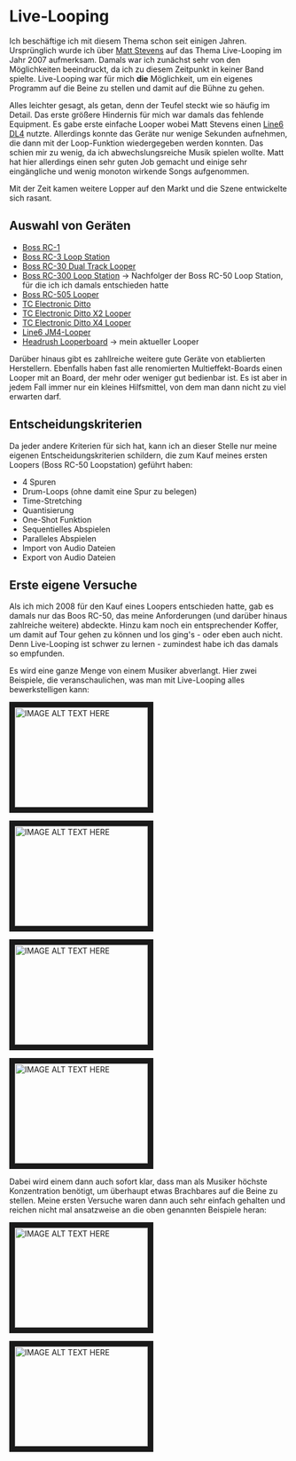 # Live-Looping
Ich beschäftige ich mit diesem Thema schon seit einigen Jahren. Ursprünglich wurde ich über [Matt Stevens](http://mattstevensguitar.com/) auf das Thema Live-Looping im Jahr 2007 aufmerksam. Damals war ich zunächst sehr von den Möglichkeiten beeindruckt, da ich zu diesem Zeitpunkt in keiner Band spielte. Live-Looping war für mich **die** Möglichkeit, um ein eigenes Programm auf die Beine zu stellen und damit auf die Bühne zu gehen.

Alles leichter gesagt, als getan, denn der Teufel steckt wie so häufig im Detail. Das erste größere Hindernis für mich war damals das fehlende Equipment. Es gabe erste einfache Looper wobei Matt Stevens einen [Line6 DL4](https://de.line6.com/stompbox-modelers/) nutzte. Allerdings konnte das Geräte nur wenige Sekunden aufnehmen, die dann mit der Loop-Funktion wiedergegeben werden konnten. Das schien mir zu wenig, da ich abwechslungsreiche Musik spielen wollte. Matt hat hier allerdings einen sehr guten Job gemacht und einige sehr eingängliche und wenig monoton wirkende Songs aufgenommen.

Mit der Zeit kamen weitere Lopper auf den Markt und die Szene entwickelte sich rasant. 

## Auswahl von Geräten
* [Boss RC-1](https://www.thomann.de/de/boss_rc_1.htm?partner_id=84987)
* [Boss RC-3 Loop Station](https://www.thomann.de/de/boss_rc3.htm?partner_id=84987)
* [Boss RC-30 Dual Track Looper](https://www.thomann.de/de/boss_rc30_dual_track_looper.htm?partner_id=84987)
* [Boss RC-300 Loop Station](https://www.thomann.de/de/boss_rc300_loop_station.htm?partner_id=84987) -> Nachfolger der Boss RC-50 Loop Station, für die ich ich damals entschieden hatte
* [Boss RC-505 Looper](https://www.thomann.de/de/boss_rc_505.htm?partner_id=84987)
* [TC Electronic Ditto](https://www.thomann.de/de/tc_electronic_ditto.htm?partner_id=84987)
* [TC Electronic Ditto X2 Looper](https://www.thomann.de/de/tc_electronic_ditto_x2_looper.htm?partner_id=84987)
* [TC Electronic Ditto X4 Looper](https://www.thomann.de/de/tc_electronic_ditto_x4_looper.htm?partner_id=84987)
* [Line6 JM4-Looper](https://www.thomann.de/de/line6_jm4_looper.htm?partner_id=84987)
* [Headrush Looperboard](https://www.thomann.de/de/headrush_introducing_looperboard.htm?partner_id=84987) -> mein aktueller Looper

Darüber hinaus gibt es zahllreiche weitere gute Geräte von etablierten Herstellern. Ebenfalls haben fast alle renomierten Multieffekt-Boards einen Looper mit an Board, der mehr oder weniger gut bedienbar ist. Es ist aber in jedem Fall immer nur ein kleines Hilfsmittel, von dem man dann nicht zu viel erwarten darf.

## Entscheidungskriterien
Da jeder andere Kriterien für sich hat, kann ich an dieser Stelle nur meine eigenen Entscheidungskriterien schildern, die zum Kauf meines ersten Loopers (Boss RC-50 Loopstation) geführt haben:

* 4 Spuren 
* Drum-Loops (ohne damit eine Spur zu belegen)
* Time-Stretching
* Quantisierung
* One-Shot Funktion
* Sequentielles Abspielen
* Paralleles Abspielen
* Import von Audio Dateien
* Export von Audio Dateien

## Erste eigene Versuche
Als ich mich 2008 für den Kauf eines Loopers entschieden hatte, gab es damals nur das Boos RC-50, das meine Anforderungen (und darüber hinaus zahlreiche weitere) abdeckte. Hinzu kam noch ein entsprechender Koffer, um damit auf Tour gehen zu können und los ging's - oder eben auch nicht. Denn Live-Looping ist schwer zu lernen - zumindest habe ich das damals so empfunden.

Es wird eine ganze Menge von einem Musiker abverlangt. Hier zwei Beispiele, die veranschaulichen, was man mit Live-Looping alles bewerkstelligen kann:

<a href="https://youtu.be/QJvTT-x8ZAI" target="_blank"><img src="http://img.youtube.com/vi/QJvTT-x8ZAI/0.jpg" alt="IMAGE ALT TEXT HERE" width="240" height="180" border="10" /></a>

<a href="https://youtu.be/nUx9tNzpbbs" target="_blank"><img src="http://img.youtube.com/vi/nUx9tNzpbbs/0.jpg" alt="IMAGE ALT TEXT HERE" width="240" height="180" border="10" /></a>

<a href="https://youtu.be/paYvTKVTzU8" target="_blank"><img src="http://img.youtube.com/vi/paYvTKVTzU8/0.jpg" alt="IMAGE ALT TEXT HERE" width="240" height="180" border="10" /></a>

<a href="https://youtu.be/oHLLXL5x7ng" target="_blank"><img src="http://img.youtube.com/vi/oHLLXL5x7ng/0.jpg" alt="IMAGE ALT TEXT HERE" width="240" height="180" border="10" /></a>

Dabei wird einem dann auch sofort klar, dass man als Musiker höchste Konzentration benötigt, um überhaupt etwas Brachbares auf die Beine zu stellen. Meine ersten Versuche waren dann auch sehr einfach gehalten und reichen nicht mal ansatzweise an die oben genannten Beispiele heran:

<a href="https://youtu.be/xE8i7v7LndM" target="_blank"><img src="http://img.youtube.com/vi/xE8i7v7LndM/0.jpg" alt="IMAGE ALT TEXT HERE" width="240" height="180" border="10" /></a>

<a href="https://youtu.be/I1J1RTaflek" target="_blank"><img src="http://img.youtube.com/vi/I1J1RTaflek/0.jpg" alt="IMAGE ALT TEXT HERE" width="240" height="180" border="10" /></a>
